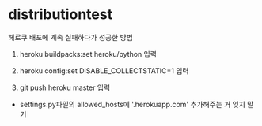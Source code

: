 # distributiontest

헤로쿠 배포에 계속 실패하다가 성공한 방법

1. heroku buildpacks:set heroku/python 입력

2. heroku config:set DISABLE_COLLECTSTATIC=1 입력

3. git push heroku master 입력

* settings.py파일의 allowed_hosts에 '.herokuapp.com' 추가해주는 거 잊지 말기
